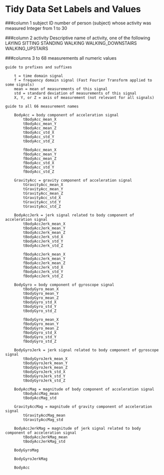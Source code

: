 Tidy Data Set Labels and Values
====

###column 1
    subject
        ID number of person (subject) whose activity was measured
        Integer from 1 to 30
    
###column 2
    activity
        Descriptive name of activity, one of the following
        LAYING
        SITTING
        STANDING
        WALKING
        WALKING_DOWNSTAIRS
        WALKING_UPSTAIRS

###columns 3 to 68
    measurements
        all numeric values
    
    guide to prefixes and suffixes
    
        t = time domain signal
        f = frequency domain signal (Fast Fourier Transform applied to some signals)
        mean = mean of measurements of this signal
        std = standard deviation of measurements of this signal
        X, Y, or Z = axis of measurement (not relevant for all signals)
    
    guide to all 66 measurement names
    
        BodyAcc = body component of acceleration signal
            tBodyAcc_mean_X
            tBodyAcc_mean_Y
            tBodyAcc_mean_Z
            tBodyAcc_std_X
            tBodyAcc_std_Y
            tBodyAcc_std_Z

            fBodyAcc_mean_X
            fBodyAcc_mean_Y
            fBodyAcc_mean_Z
            fBodyAcc_std_X
            fBodyAcc_std_Y
            fBodyAcc_std_Z

        GravityAcc = gravity component of acceleration signal
            tGravityAcc_mean_X
            tGravityAcc_mean_Y
            tGravityAcc_mean_Z
            tGravityAcc_std_X
            tGravityAcc_std_Y
            tGravityAcc_std_Z

        BodyAccJerk = jerk signal related to body component of acceleration signal
            tBodyAccJerk_mean_X
            tBodyAccJerk_mean_Y
            tBodyAccJerk_mean_Z
            tBodyAccJerk_std_X
            tBodyAccJerk_std_Y
            tBodyAccJerk_std_Z

            fBodyAccJerk_mean_X
            fBodyAccJerk_mean_Y
            fBodyAccJerk_mean_Z
            fBodyAccJerk_std_X
            fBodyAccJerk_std_Y
            fBodyAccJerk_std_Z

        BodyGyro = body component of gyroscope signal
            tBodyGyro_mean_X
            tBodyGyro_mean_Y
            tBodyGyro_mean_Z
            tBodyGyro_std_X
            tBodyGyro_std_Y
            tBodyGyro_std_Z

            fBodyGyro_mean_X
            fBodyGyro_mean_Y
            fBodyGyro_mean_Z
            fBodyGyro_std_X
            fBodyGyro_std_Y
            fBodyGyro_std_Z

        BodyGyroJerk = jerk signal related to body component of gyroscope signal
            tBodyGyroJerk_mean_X
            tBodyGyroJerk_mean_Y
            tBodyGyroJerk_mean_Z
            tBodyGyroJerk_std_X
            tBodyGyroJerk_std_Y
            tBodyGyroJerk_std_Z
            
        BodyAccMag = magnitude of body component of acceleration signal
            tBodyAccMag_mean
            tBodyAccMag_std
            
        GravityAccMag = magnitude of gravity component of acceleration signal
            tGravityAccMag_mean
            tGravityAccMag_std
            
        BodyAccJerkMag = magnitude of jerk signal related to body component of acceleration signal
            tBodyAccJerkMag_mean
            tBodyAccJerkMag_std
            
        BodyGyroMag
        
        BodyGyroJerkMag
        
        BodyAcc
            
